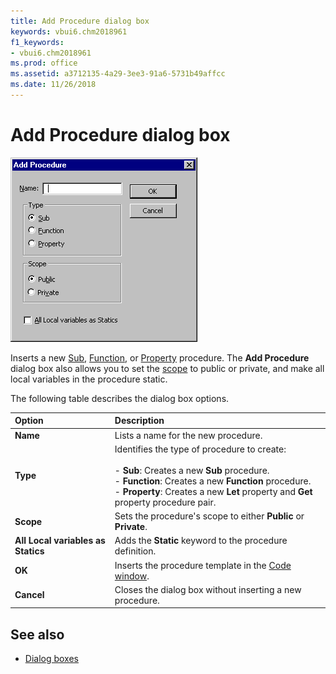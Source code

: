 ```yaml
---
title: Add Procedure dialog box
keywords: vbui6.chm2018961
f1_keywords:
- vbui6.chm2018961
ms.prod: office
ms.assetid: a3712135-4a29-3ee3-91a6-5731b49affcc
ms.date: 11/26/2018
---
```



# Add Procedure dialog box

![Add procedure dialog box](../../../images/insproc_ZA01201617.gif)

Inserts a new [Sub](../../Glossary/vbe-glossary.md#sub-procedure), [Function](../../Glossary/vbe-glossary.md#function-procedure), or [Property](../../Glossary/vbe-glossary.md#property-procedure) procedure. The **Add Procedure** dialog box also allows you to set the [scope](../../Glossary/vbe-glossary.md#scope) to public or private, and make all local variables in the procedure static.

The following table describes the dialog box options.

|Option|Description|
|:------|:----------|
|**Name**|Lists a name for the new procedure.|
|**Type**|Identifies the type of procedure to create:<br/><br/>- **Sub**: Creates a new **Sub** procedure.<br/>- **Function**: Creates a new **Function** procedure.<br/>- **Property**: Creates a new **Let** property and **Get** property procedure pair.   
|**Scope**|Sets the procedure's scope to either **Public** or **Private**.|
|**All Local variables as Statics**|Adds the **Static** keyword to the procedure definition.|
|**OK**|Inserts the procedure template in the [Code window](code-window.md).|
|**Cancel**|Closes the dialog box without inserting a new procedure.|


## See also

- [Dialog boxes](../dialog-boxes.md)